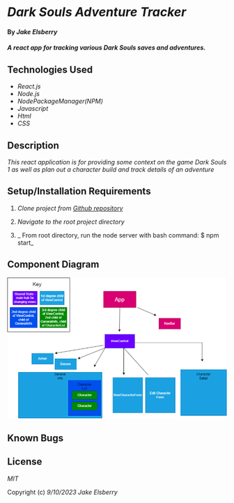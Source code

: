 # _Dark Souls Adventure Tracker_

#### By _**Jake Elsberry**_

#### _A react app for tracking various Dark Souls saves and adventures._

## Technologies Used

* _React.js_
* _Node.js_
* _NodePackageManager(NPM)_
* _Javascript_
* _Html_
* _CSS_

## Description

_This react application is for providing some context on the game Dark Souls 1 as well as plan out a character build and track details of an adventure_

## Setup/Installation Requirements

1.  _Clone project from [Github repository](https://github.com/Schmelzberry/DarkSouls-Tracker)_

2. _Navigate to the root project directory_

3.  _ From root directory, run the node server with bash command: $ npm start_

## Component Diagram

![NeedToDo](src/img/DSComponents.png "Component Diagram")

## Known Bugs


## License

_MIT_

Copyright (c) _9/10/2023_ _Jake Elsberry_